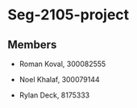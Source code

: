 # Seg-2105-project

## Members

- Roman Koval, 300082555

- Noel Khalaf, 300079144

- Rylan Deck, 8175333

